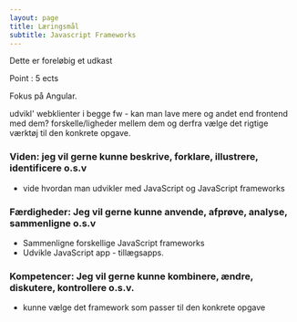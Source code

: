 ```yaml
---
layout: page
title: Læringsmål 
subtitle: Javascript Frameworks
---
```


Dette er foreløbig et udkast

Point : 5 ects

Fokus på Angular.

udvikl' webklienter i begge fw - kan man lave mere og andet end frontend med dem?
forskelle/ligheder mellem dem og derfra vælge det rigtige værktøj til den konkrete opgave.

### Viden: jeg vil gerne kunne beskrive, forklare, illustrere, identificere o.s.v
- vide hvordan man udvikler med JavaScript og JavaScript frameworks

### Færdigheder: Jeg vil gerne kunne anvende, afprøve, analyse, sammenligne o.s.v
- Sammenligne forskellige JavaScript frameworks
- Udvikle JavaScript app - tillægsapps.

### Kompetencer: Jeg vil gerne kunne kombinere, ændre, diskutere, kontrollere o.s.v.
- kunne vælge det framework som passer til den konkrete opgave 
